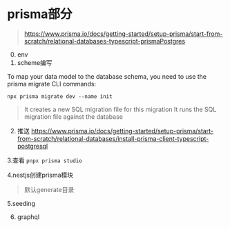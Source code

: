 # prisma部分

> https://www.prisma.io/docs/getting-started/setup-prisma/start-from-scratch/relational-databases-typescript-prismaPostgres

0. env
1. scheme编写

To map your data model to the database schema, you need to use the prisma migrate CLI commands:

`npx prisma migrate dev --name init`

> It creates a new SQL migration file for this migration
> It runs the SQL migration file against the database

2. 推送
   https://www.prisma.io/docs/getting-started/setup-prisma/start-from-scratch/relational-databases/install-prisma-client-typescript-postgresql

3.查看
`pnpx prisma studio`

4.nestjs创建prisma模块

> 默认generate目录

5.seeding


6. graphql


